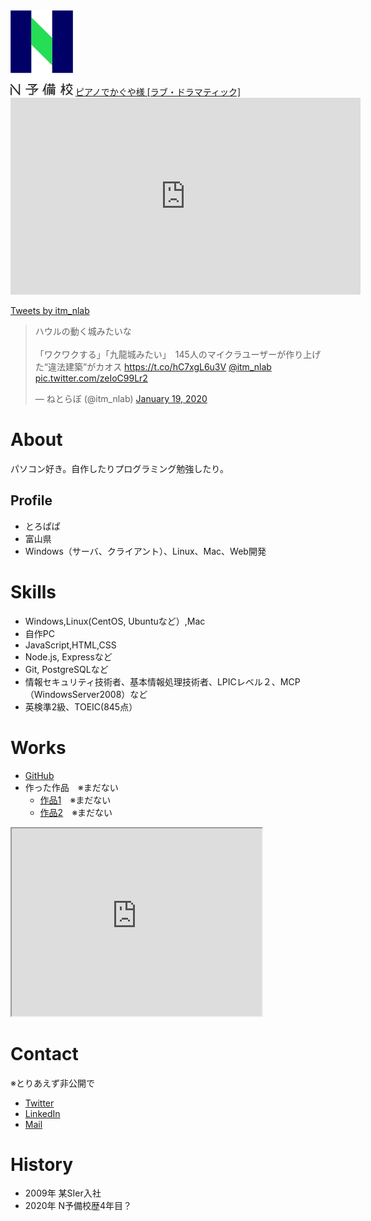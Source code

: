 <!-- ![プロフィール画像](fde20fd0-private.png) -->
<img src="fde20fd0-private.png" width="100">

<script type="application/javascript" src="https://embed.nicovideo.jp/watch/sm36223228/script?w=640&h=360"></script><noscript><a href="https://www.nicovideo.jp/watch/sm36223228">ピアノでかぐや様 [ラブ・ドラマティック]</a></noscript>

<iframe width="560" height="315" src="https://www.youtube.com/embed/5HOIwyth3zE" frameborder="0" allow="accelerometer; autoplay; encrypted-media; gyroscope; picture-in-picture" allowfullscreen></iframe>

<a class="twitter-timeline" data-width="400" data-height="600" data-theme="dark" href="https://twitter.com/itm_nlab?ref_src=twsrc%5Etfw">Tweets by itm_nlab</a> <script async src="https://platform.twitter.com/widgets.js" charset="utf-8"></script>

<blockquote class="twitter-tweet" data-theme="dark"><p lang="ja" dir="ltr">ハウルの動く城みたいな<br><br>「ワクワクする」「九龍城みたい」　145人のマイクラユーザーが作り上げた“違法建築”がカオス <a href="https://t.co/hC7xgL6u3V">https://t.co/hC7xgL6u3V</a> <a href="https://twitter.com/itm_nlab?ref_src=twsrc%5Etfw">@itm_nlab</a> <a href="https://t.co/zeIoC99Lr2">pic.twitter.com/zeIoC99Lr2</a></p>&mdash; ねとらぼ (@itm_nlab) <a href="https://twitter.com/itm_nlab/status/1218805320916533249?ref_src=twsrc%5Etfw">January 19, 2020</a></blockquote> <script async src="https://platform.twitter.com/widgets.js" charset="utf-8"></script>

# About
パソコン好き。自作したりプログラミング勉強したり。

## Profile
- とろぱぱ
- 富山県
- Windows（サーバ、クライアント）、Linux、Mac、Web開発

# Skills
- Windows,Linux(CentOS, Ubuntuなど）,Mac
- 自作PC
- JavaScript,HTML,CSS
- Node.js, Expressなど
- Git, PostgreSQLなど
- 情報セキュリティ技術者、基本情報処理技術者、LPICレベル２、MCP（WindowsServer2008）など
- 英検準2級、TOEIC(845点）

# Works
- [GitHub](https://github.com/tropapa)
- 作った作品　※まだない
  - [作品1](作品1のURL)　※まだない
  - [作品2](作品2のURL)　※まだない
<iframe src="https://www.openprocessing.org/sketch/825187/embed/" width="400" height="300"></iframe>

# Contact
※とりあえず非公開で
- [Twitter](https://www.google.co.jp/)
- [LinkedIn](https://www.google.co.jp/)
- [Mail](https://www.google.co.jp/)

# History
- 2009年 某SIer入社
- 2020年 N予備校歴4年目？
